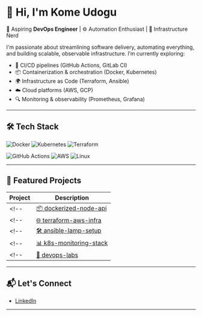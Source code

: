 # 👋 Hi, I'm Kome Udogu

🚀 Aspiring **DevOps Engineer** | ⚙️ Automation Enthusiast | 🧪 Infrastructure Nerd

I'm passionate about streamlining software delivery, automating everything, and building scalable, observable infrastructure. I’m currently exploring:

- 🔄 CI/CD pipelines (GitHub Actions, GitLab CI)
- 📦 Containerization & orchestration (Docker, Kubernetes)
- 🌍 Infrastructure as Code (Terraform, Ansible)
- ☁️ Cloud platforms (AWS, GCP)
- 🔍 Monitoring & observability (Prometheus, Grafana)

---

## 🛠️ Tech Stack

![Docker](https://img.shields.io/badge/-Docker-2496ED?style=flat-square&logo=docker&logoColor=white)
![Kubernetes](https://img.shields.io/badge/-Kubernetes-326CE5?style=flat-square&logo=kubernetes&logoColor=white)
![Terraform](https://img.shields.io/badge/-Terraform-7B42BC?style=flat-square&logo=terraform&logoColor=white)
<!-- ![Ansible](https://img.shields.io/badge/-Ansible-EE0000?style=flat-square&logo=ansible&logoColor=white) -->
![GitHub Actions](https://img.shields.io/badge/-GitHub%20Actions-2088FF?style=flat-square&logo=github-actions&logoColor=white)
![AWS](https://img.shields.io/badge/-AWS-232F3E?style=flat-square&logo=amazon-aws)
![Linux](https://img.shields.io/badge/-Linux-FCC624?style=flat-square&logo=linux&logoColor=black)

---

## 📌 Featured Projects

| Project | Description |
|--------|-------------|
<!-- | [📦 dockerized-node-api](https://github.com/YOURUSERNAME/dockerized-node-api) | Node.js app with a full CI/CD pipeline using GitHub Actions and Docker | -->
<!-- | [🌐 terraform-aws-infra](https://github.com/YOURUSERNAME/terraform-aws-infra) | Infrastructure-as-Code for a secure and scalable AWS webapp deployment | -->
<!-- | [🛠 ansible-lamp-setup](https://github.com/YOURUSERNAME/ansible-lamp-setup) | Automated provisioning of a LAMP stack using Ansible | -->
<!-- | [📊 k8s-monitoring-stack](https://github.com/YOURUSERNAME/k8s-monitoring-stack) | Prometheus + Grafana deployed on Kubernetes with alerting and dashboards | -->
<!-- | [🧪 devops-labs](https://github.com/YOURUSERNAME/devops-labs) | My collection of hands-on DevOps experiments and lab notes | -->

---

## 📬 Let's Connect

- [LinkedIn](https://linkedin.com/in/kome-udogu-b938b6a8)
<!-- - [Dev.to](https://dev.to/YOURUSERNAME) -->
<!-- - [Blog](https://yourblog.dev) _(optional)_ -->

---
